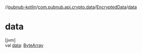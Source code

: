 //[pubnub-kotlin](../../../index.md)/[com.pubnub.api.crypto.data](../index.md)/[EncryptedData](index.md)/[data](data.md)

# data

[jvm]\
val [data](data.md): [ByteArray](https://kotlinlang.org/api/latest/jvm/stdlib/kotlin/-byte-array/index.html)
